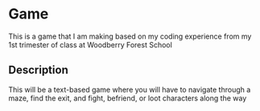 # Game

This is a game that I am making based on my coding experience from my 1st trimester of class at Woodberry Forest School

## Description
This will be a text-based game where you will have to navigate through a maze, find the exit, and fight, befriend, or loot characters along the way
